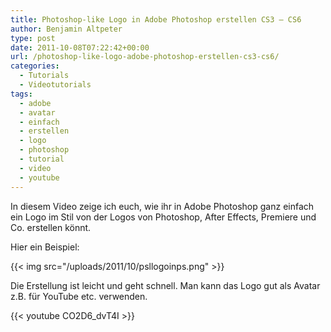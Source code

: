 ```yaml
---
title: Photoshop-like Logo in Adobe Photoshop erstellen CS3 – CS6
author: Benjamin Altpeter
type: post
date: 2011-10-08T07:22:42+00:00
url: /photoshop-like-logo-adobe-photoshop-erstellen-cs3-cs6/
categories:
  - Tutorials
  - Videotutorials
tags:
  - adobe
  - avatar
  - einfach
  - erstellen
  - logo
  - photoshop
  - tutorial
  - video
  - youtube
---
```

In diesem Video zeige ich euch, wie ihr in Adobe Photoshop ganz einfach ein Logo im Stil von der Logos von Photoshop, After Effects, Premiere und Co. erstellen könnt.

Hier ein Beispiel:

{{< img src="/uploads/2011/10/psllogoinps.png" >}}

Die Erstellung ist leicht und geht schnell. Man kann das Logo gut als Avatar z.B. für YouTube etc. verwenden.

{{< youtube CO2D6_dvT4I >}}
